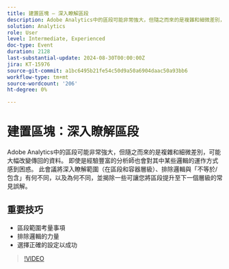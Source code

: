 ```yaml
---
title: 建置區塊 — 深入瞭解區段
description: Adobe Analytics中的區段可能非常強大，但隨之而來的是複雜和細微差別，可能大幅改變傳回的資料。 即使是經驗豐富的分析師也會對其中某些邏輯的運作方式感到困惑。 此工作階段將深入瞭解範圍（在區段和容器層級）、排除邏輯與「不等於/包含」有何不同，以及為何不同，並消除一些常見的誤解，好讓您將區段帶往下一個層級。重要學習內容包含區段範圍考量事項 — 排除邏輯的力量 — 選擇正確的設定以取得成功
solution: Analytics
role: User
level: Intermediate, Experienced
doc-type: Event
duration: 2128
last-substantial-update: 2024-08-30T00:00:00Z
jira: KT-15976
source-git-commit: a1bc6495b21fe54c50d9a50a6904daac50a93bb6
workflow-type: tm+mt
source-wordcount: '206'
ht-degree: 0%

---
```



# 建置區塊：深入瞭解區段

Adobe Analytics中的區段可能非常強大，但隨之而來的是複雜和細微差別，可能大幅改變傳回的資料。 即使是經驗豐富的分析師也會對其中某些邏輯的運作方式感到困惑。 此會議將深入瞭解範圍（在區段和容器層級）、排除邏輯與「不等於/包含」有何不同，以及為何不同，並揭除一些可讓您將區段提升至下一個層級的常見誤解。

## 重要技巧

* 區段範圍考量事項
* 排除邏輯的力量
* 選擇正確的設定以成功

>[!VIDEO](https://video.tv.adobe.com/v/3456940/?learn=on&captions=chi_hant)

